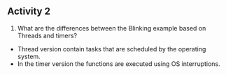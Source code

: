 ## Activity 2

1. What are the differences between the Blinking example based on Threads and timers? 

- Thread version contain tasks that are scheduled by the operating system.
- In the timer version the functions are executed using OS interruptions.

